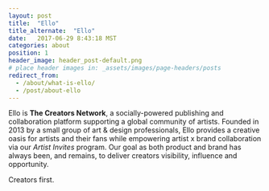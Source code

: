```yaml
---
layout: post
title:  "Ello"
title_alternate:  "Ello"
date:   2017-06-29 8:43:18 MST
categories: about
position: 1
header_image: header_post-default.png
# place header images in: _assets/images/page-headers/posts
redirect_from:
  - /about/what-is-ello/
  - /post/about-ello
---
```



Ello is **The Creators Network**, a socially-powered publishing and collaboration platform supporting a global community of artists. Founded in 2013 by a small group of art & design professionals, Ello provides a creative oasis for artists and their fans while empowering artist x brand collaboration via our *Artist Invites* program. Our goal as both product and brand has always been, and remains, to deliver creators visibility, influence and opportunity.
 
Creators first.
 
